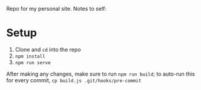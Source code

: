 Repo for my personal site. Notes to self:

# Setup
1. Clone and `cd` into the repo
2. `npm install`
3. `npm run serve`

After making any changes, make sure to run `npm run build`; to auto-run this for
every commit, `cp build.js .git/hooks/pre-commit`
